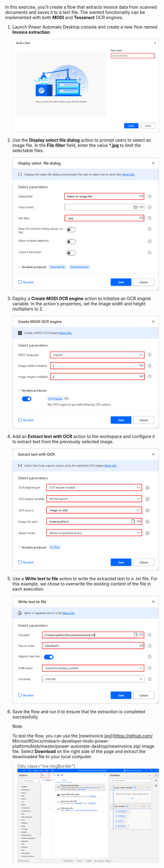In this exercise, you'll create a flow that extracts invoice data from scanned documents and saves it to a text file. The wanted functionality can be implemented with both **MODI** and **Tesseract** OCR engines.

1. Launch Power Automate Desktop console and create a new flow named **Invoice extraction**.

    ![Screenshot of the Build a flow dialog with Flow name set to Invoice extraction.](..\media\exercise-new-flow.png)

1. Use the **Display select file dialog** action to prompt users to select an image file. In the **File filter** field, enter the value **\*.jpg** to limit the selectable files.

    ![Screenshot of the Display select file dialog action.](..\media\exercise-display-select-file-dialog-action.png)

1. Deploy a **Create MODI OCR engine** action to initialize an OCR engine variable. In the action's properties, set the image width and height multipliers to 2.

    ![Screenshot of the Create MODI O C R engine action.](..\media\exercise-create-modi-ocer-engine-action.png)

1. Add an **Extract text with OCR** action to the workspace and configure it to extract text from the previously selected image.

    ![Screenshot of the Extract text with O C R action.](..\media\exercise-extract-text-with-ocr-action.png)

1. Use a **Write text to file** action to write the extracted text to a .txt file. For this example, we chose to overwrite the existing content of the file in each execution.

    ![Screenshot of the Write text to file action.](..\media\exercise-write-text-to-file-action.png)

1. Save the flow and run it to ensure that the extraction is completed successfully.

    > [!NOTE]
    > To test the flow, you can use the [newinvoice.jpg](https://github.com/    MicrosoftDocs/mslearn-developer-tools-power-platform/blob/master/power-automate-desktop/newinvoice.zip) image file. Select **Download** on the right side of the page and extract the downloaded file to your local computer.

> [!div class="mx-imgBorder"]
> [![Screenshot of the appropriate buttons in the designer to save and run the final flow.](../media/exericse-final-flow.png)](../media/exericse-final-flow.png#lightbox)
